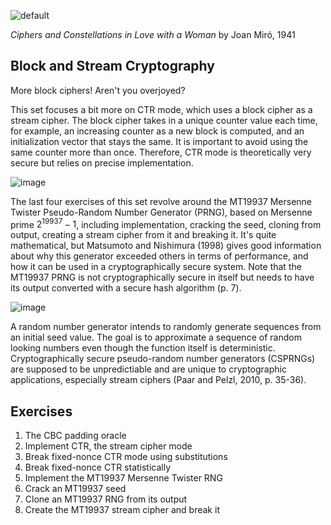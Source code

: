 ![default](https://github.com/andykeefe/andykeefe/assets/154836099/26dfbd98-e0fd-4acc-9f95-049a97328683)

_Ciphers and Constellations in Love with a Woman_ by Joan Miró, 1941


Block and Stream Cryptography
-----------------------------
More block ciphers! Aren't you overjoyed?

This set focuses a bit more on CTR mode, which uses a block cipher as a stream cipher. The block cipher takes in a unique counter value each time, for example, an increasing counter as a new block is computed, and an initialization vector that stays the same. It is important to avoid using the same counter more than once. Therefore, CTR mode is theoretically very secure but relies on precise implementation. 

![image](https://github.com/andykeefe/andykeefe/assets/154836099/27c50f8b-8262-4d62-b69a-19a897cb8f66)


The last four exercises of this set revolve around the MT19937 Mersenne Twister Pseudo-Random Number Generator (PRNG), based on Mersenne prime $`2^{19937} - 1`$, including implementation, cracking the seed, cloning from output, creating a stream cipher from it and breaking it. It's quite mathematical, but Matsumoto and Nishimura (1998) gives good information about why this generator exceeded others in terms of performance, and how it can be used in a cryptographically secure system. Note that the MT19937 PRNG is not cryptographically secure in itself but needs to have its output converted with a secure hash algorithm (p. 7).

![image](https://github.com/andykeefe/andykeefe/assets/154836099/33c6e730-f57d-4afa-86db-75143511e27a)


A random number generator intends to randomly generate sequences from an initial seed value. The goal is to approximate a sequence of random looking numbers even though the function itself is deterministic. Cryptographically secure pseudo-random number generators (CSPRNGs) are supposed to be unpredictiable and are unique to cryptographic applications, especially stream ciphers (Paar and Pelzl, 2010, p. 35-36). 

Exercises
--------------------------------
1. The CBC padding oracle
2. Implement CTR, the stream cipher mode
3. Break fixed-nonce CTR mode using substitutions
4. Break fixed-nonce CTR statistically
5. Implement the MT19937 Mersenne Twister RNG
6. Crack an MT19937 seed
7. Clone an MT19937 RNG from its output
8. Create the MT19937 stream cipher and break it

